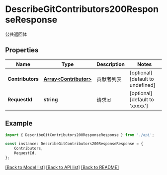 # DescribeGitContributors200ResponseResponse

公共返回体

## Properties

Name | Type | Description | Notes
------------ | ------------- | ------------- | -------------
**Contributors** | [**Array&lt;Contributor&gt;**](Contributor.md) | 贡献者列表 | [optional] [default to undefined]
**RequestId** | **string** | 请求id | [optional] [default to 'xxxxx']

## Example

```typescript
import { DescribeGitContributors200ResponseResponse } from './api';

const instance: DescribeGitContributors200ResponseResponse = {
    Contributors,
    RequestId,
};
```

[[Back to Model list]](../README.md#documentation-for-models) [[Back to API list]](../README.md#documentation-for-api-endpoints) [[Back to README]](../README.md)
